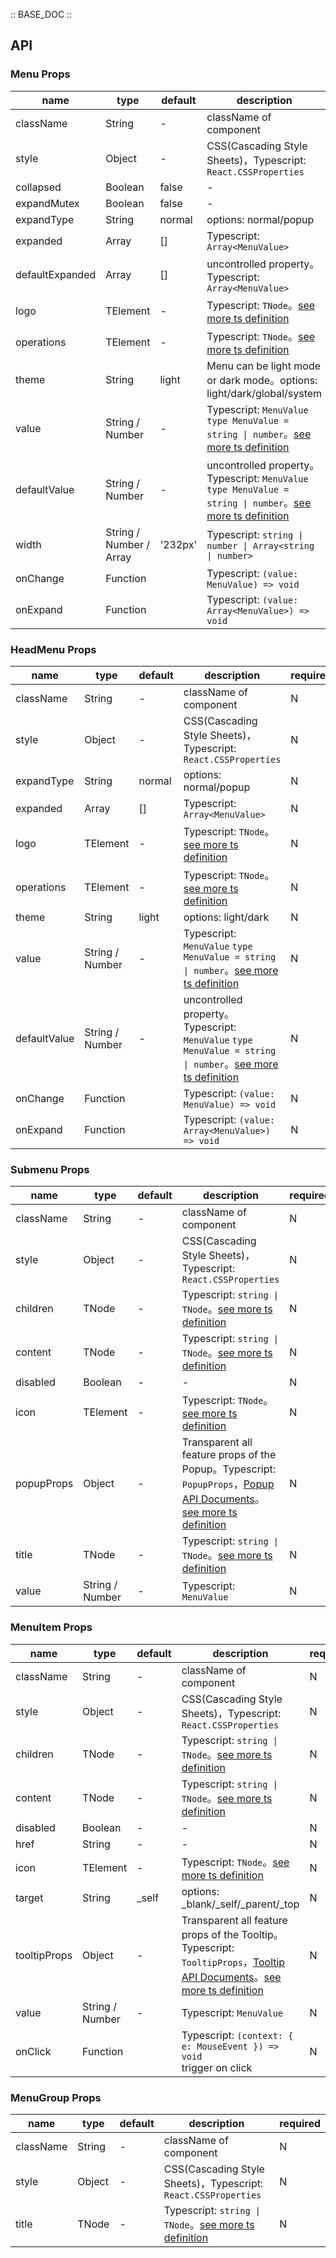 :: BASE_DOC ::

## API

### Menu Props

name | type | default | description | required
-- | -- | -- | -- | --
className | String | - | className of component | N
style | Object | - | CSS(Cascading Style Sheets)，Typescript: `React.CSSProperties` | N
collapsed | Boolean | false | \- | N
expandMutex | Boolean | false | \- | N
expandType | String | normal | options: normal/popup | N
expanded | Array | [] | Typescript: `Array<MenuValue>` | N
defaultExpanded | Array | [] | uncontrolled property。Typescript: `Array<MenuValue>` | N
logo | TElement | - | Typescript: `TNode`。[see more ts definition](https://github.com/Tencent/tdesign-react/blob/develop/packages/components/common.ts) | N
operations | TElement | - | Typescript: `TNode`。[see more ts definition](https://github.com/Tencent/tdesign-react/blob/develop/packages/components/common.ts) | N
theme | String | light | Menu can be light mode or dark mode。options: light/dark/global/system | N
value | String / Number | - | Typescript: `MenuValue` `type MenuValue = string \| number`。[see more ts definition](https://github.com/Tencent/tdesign-react/blob/develop/packages/components/menu/type.ts) | N
defaultValue | String / Number | - | uncontrolled property。Typescript: `MenuValue` `type MenuValue = string \| number`。[see more ts definition](https://github.com/Tencent/tdesign-react/blob/develop/packages/components/menu/type.ts) | N
width | String / Number / Array | '232px' | Typescript: `string \| number \| Array<string \| number>` | N
onChange | Function |  | Typescript: `(value: MenuValue) => void`<br/> | N
onExpand | Function |  | Typescript: `(value: Array<MenuValue>) => void`<br/> | N


### HeadMenu Props

name | type | default | description | required
-- | -- | -- | -- | --
className | String | - | className of component | N
style | Object | - | CSS(Cascading Style Sheets)，Typescript: `React.CSSProperties` | N
expandType | String | normal | options: normal/popup | N
expanded | Array | [] | Typescript: `Array<MenuValue>` | N
logo | TElement | - | Typescript: `TNode`。[see more ts definition](https://github.com/Tencent/tdesign-react/blob/develop/packages/components/common.ts) | N
operations | TElement | - | Typescript: `TNode`。[see more ts definition](https://github.com/Tencent/tdesign-react/blob/develop/packages/components/common.ts) | N
theme | String | light | options: light/dark | N
value | String / Number | - | Typescript: `MenuValue` `type MenuValue = string \| number`。[see more ts definition](https://github.com/Tencent/tdesign-react/blob/develop/packages/components/menu/type.ts) | N
defaultValue | String / Number | - | uncontrolled property。Typescript: `MenuValue` `type MenuValue = string \| number`。[see more ts definition](https://github.com/Tencent/tdesign-react/blob/develop/packages/components/menu/type.ts) | N
onChange | Function |  | Typescript: `(value: MenuValue) => void`<br/> | N
onExpand | Function |  | Typescript: `(value: Array<MenuValue>) => void`<br/> | N


### Submenu Props

name | type | default | description | required
-- | -- | -- | -- | --
className | String | - | className of component | N
style | Object | - | CSS(Cascading Style Sheets)，Typescript: `React.CSSProperties` | N
children | TNode | - | Typescript: `string \| TNode`。[see more ts definition](https://github.com/Tencent/tdesign-react/blob/develop/packages/components/common.ts) | N
content | TNode | - | Typescript: `string \| TNode`。[see more ts definition](https://github.com/Tencent/tdesign-react/blob/develop/packages/components/common.ts) | N
disabled | Boolean | - | \- | N
icon | TElement | - | Typescript: `TNode`。[see more ts definition](https://github.com/Tencent/tdesign-react/blob/develop/packages/components/common.ts) | N
popupProps | Object | - | Transparent all feature props of the Popup。Typescript: `PopupProps`，[Popup API Documents](./popup?tab=api)。[see more ts definition](https://github.com/Tencent/tdesign-react/blob/develop/packages/components/menu/type.ts) | N
title | TNode | - | Typescript: `string \| TNode`。[see more ts definition](https://github.com/Tencent/tdesign-react/blob/develop/packages/components/common.ts) | N
value | String / Number | - | Typescript: `MenuValue` | N


### MenuItem Props

name | type | default | description | required
-- | -- | -- | -- | --
className | String | - | className of component | N
style | Object | - | CSS(Cascading Style Sheets)，Typescript: `React.CSSProperties` | N
children | TNode | - | Typescript: `string \| TNode`。[see more ts definition](https://github.com/Tencent/tdesign-react/blob/develop/packages/components/common.ts) | N
content | TNode | - | Typescript: `string \| TNode`。[see more ts definition](https://github.com/Tencent/tdesign-react/blob/develop/packages/components/common.ts) | N
disabled | Boolean | - | \- | N
href | String | - | \- | N
icon | TElement | - | Typescript: `TNode`。[see more ts definition](https://github.com/Tencent/tdesign-react/blob/develop/packages/components/common.ts) | N
target | String | _self | options: _blank/_self/_parent/_top | N
tooltipProps | Object | - | Transparent all feature props of the Tooltip。Typescript: `TooltipProps`，[Tooltip API Documents](./tooltip?tab=api)。[see more ts definition](https://github.com/Tencent/tdesign-react/blob/develop/packages/components/menu/type.ts) | N
value | String / Number | - | Typescript: `MenuValue` | N
onClick | Function |  | Typescript: `(context: { e: MouseEvent }) => void`<br/>trigger on click | N


### MenuGroup Props

name | type | default | description | required
-- | -- | -- | -- | --
className | String | - | className of component | N
style | Object | - | CSS(Cascading Style Sheets)，Typescript: `React.CSSProperties` | N
title | TNode | - | Typescript: `string \| TNode`。[see more ts definition](https://github.com/Tencent/tdesign-react/blob/develop/packages/components/common.ts) | N
